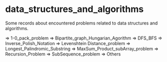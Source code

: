 # data_structures_and_algorithms
Some records about encountered problems related to data structures and algorithms.
   
  => 1-0_pack_problem
  => Bipartite_graph_Hungarian_Agorithm
  => DFS_BFS
  => Inverse_Polish_Notation
  => Levenshtein Distance_problem
  => Longest_Palindromic_Substring
  => MaxSum_Product_subArray_problem
  => Recursion_Problem
  => SubSequence_problem
  => Others
